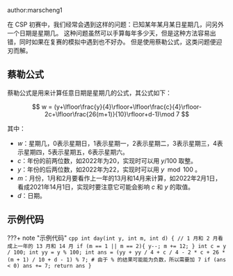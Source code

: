 author:marscheng1

在 CSP 初赛中，我们经常会遇到这样的问题：已知某年某月某日星期几，问另外一个日期是星期几。
这种问题虽然可以手算每年多少天，但是这种方法容易出错，同时如果在复赛的模拟中遇到也不好办。
但是使用蔡勒公式，这类问题便迎刃而解。

## 蔡勒公式

蔡勒公式是用来计算任意日期是星期几的公式，其公式如下：

$$
w = (y+\lfloor\frac{y}{4}\rfloor+\lfloor\frac{c}{4}\rfloor-2c+\lfloor\frac{26(m+1)}{10}\rfloor+d-1)\mod 7
$$

其中：

- $w$：星期几，0表示星期日，1表示星期一，2表示星期二，3表示星期三，4表示星期四，5表示星期五，6表示星期六。
- $c$：年份的前两位数，如2022年为20，实现时可以用 $y/100$ 取整。
- $y$：年份的后两位数，如2022年为22，实现时可以用 $y\mod 100$ 。
- $m$：月份，1月和2月要看作上一年的13月和14月来计算，如2022年2月1日，看成2021年14月1日，实现时要注意它可能会影响 $c$ 和 $y$ 的取值。
- $d$：日期。

## 示例代码

???+ note "示例代码"
    ```cpp
    int day(int y, int m, int d) {
        // 1 月和 2 月看成上一年的 13 月和 14 月
        if (m == 1 || m == 2){
            y--;
            m += 12;
        }
        int c = y / 100;
        int yy = y % 100;
        int ans = (yy + yy / 4 + c / 4 - 2 * c + 26 * (m + 1) / 10 + d - 1) % 7;
        # 由于 % 的结果可能能为负数，所以需要加 7
        if (ans < 0) ans += 7;
        return ans
    }
    ```
